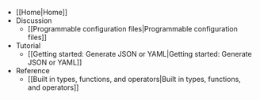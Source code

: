 * [[Home|Home]]
* Discussion
    * [[Programmable configuration files|Programmable configuration files]]
* Tutorial
    * [[Getting started: Generate JSON or YAML|Getting started: Generate JSON or YAML]]
* Reference
    * [[Built in types, functions, and operators|Built in types, functions, and operators]]